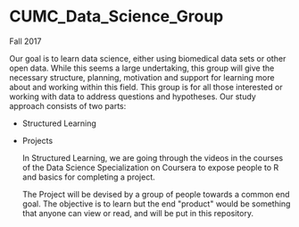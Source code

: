 # CUMC_Data_Science_Group

Fall 2017

Our goal is to learn data science, either using biomedical data sets or other open data. While this seems a large undertaking, this group will give the necessary structure, planning, motivation and support for learning more about and working within this field. This group is for all those interested or working with data to address questions and hypotheses. Our study approach consists of two parts: 

* Structured Learning

* Projects

    In Structured Learning, we are going through the videos in the courses of the Data Science Specialization on Coursera to expose people to R and basics for completing a project.
    
    The Project will be devised by a group of people towards a common end goal. The objective is to learn but the end "product" would be something that anyone can view or read, and will be put in this repository.

